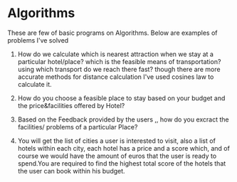 # Algorithms

These are few of basic programs on Algorithms. Below are examples of problems I've solved 

1. How do we calculate which is nearest attraction when we stay at a particular hotel/place? which is the feasible means of transportation?using which transport do we reach there fast? though there are more accurate methods for distance calculation I've used cosines law to calculate it.

2. How do you choose a feasible place to stay based on your budget and the price&facilities offered by Hotel?

3. Based on the Feedback provided by the users ,, how do you excract the facilities/ problems of a particular Place?

4. You will get the list of cities a user is interested to visit, also a list of hotels within each city, each hotel has a price and a score which, and of course we would have the amount of euros that the user is ready to spend.You are required to find the highest total score of the hotels that the user can book within his budget.

